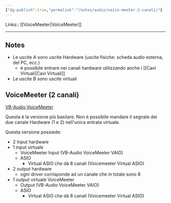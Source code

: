 ```yaml
---
{"dg-publish":true,"permalink":"/notes/audio/voice-meeter-2-canali/"}
---
```


Links:: [[VoiceMeeter\|VoiceMeeter]]

---
## Notes

- Le uscite A sono uscite Hardware (uscite fisiche: scheda audio esterna, del PC, ecc.)
	- è possibile entrare nei canali hardware utilizzando anche i [[Cavi Virtuali\|Cavi Virtuali]]
- Le uscite B sono uscite virtuali 

## VoiceMeeter (2 canali)


[VB-Audio VoiceMeeter](https://vb-audio.com/Voicemeeter/index.htm)

Questa è la versione più basilare. Non è possibile mandare il segnale dei due canale Hardware (1 e 2)  nell'unica entrata virtuale.

Questa versione possiede:
- 2 Input hardware
- 1 input virtuale 
	- VoiceMeeter Input (VB-Audio VoiceMeeter VAIO)
	- ASIO
		- Virtual ASIO che dà 8 canali (Voicemeeter Virtual ASIO) 
- 2 output hardware 
	- ogni driver corrisponde ad un canale che in totale sono 8
- 1 output virtuale VoiceMeeter 
	- Output (VB-Audio VoiceMeeter VAIO)
	- ASIO
		- Virtual ASIO che dà 8 canali (Voicemeeter Virtual ASIO) 